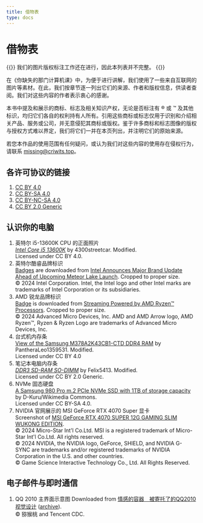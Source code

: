 ```yaml
---
title: 借物表
type: docs
---
```


# 借物表

{{<hint warning>}}
我们的图片版权标注工作还在进行，因此本列表并不完整。
{{</hint>}}

在《你缺失的那门计算机课》中，为便于进行讲解，我们使用了一些来自互联网的图片等素材。在此，我们按章节逐一列出它们的来源、作者和版权信息，供读者查阅。我们对这些内容的作者表示衷心的感谢。

本书中提及和展示的商标、标志及相关知识产权，无论是否标注有 ® 或 ™ 及其他标识，均归它们各自的权利持有人所有。引用这些商标或标志仅用于识别和介绍相关产品、服务或公司，并无意侵犯其商标或版权。鉴于许多商标和标志图像的版权与授权方式难以界定，我们将它们一并在本页列出，并注明它们的原始来源。

若您本作品的使用范围有任何疑问，或认为我们对这些内容的使用存在侵权行为，请联系 missing@criwits.top。

## 各许可协议的链接

1. [CC BY 4.0](https://creativecommons.org/licenses/by/4.0/)
2. [CC BY-SA 4.0](https://creativecommons.org/licenses/by-sa/4.0/)
3. [CC BY-NC-SA 4.0](https://creativecommons.org/licenses/by-nc-sa/4.0/)
4. [CC BY 2.0 Generic](https://creativecommons.org/licenses/by/2.0/)

## 认识你的电脑

1. 英特尔 i5-13600K CPU 的正面照片<br>
   [*Intel Core i5 13600K*](https://commons.wikimedia.org/wiki/File:Intel_Core_i5_13600K.jpg) by 4300streetcar. Modified.<br>
   Licensed under CC BY 4.0.
2. 英特尔酷睿品牌标识<br>
   [Badges](https://download.intel.com/newsroom/2023/client-computing/2023-new-intel-badges.zip) are downloaded from [Intel Announces Major Brand Update Ahead of Upcoming Meteor Lake Launch](https://www.intel.com/content/www/us/en/newsroom/news/intel-announces-major-brand-update-upcoming-meteor-lake-launch.html). Cropped to proper size.<br>
   © 2024 Intel Corporation. Intel, the Intel logo and other Intel marks are trademarks of Intel Corporation or its subsidiaries.
3. AMD 锐龙品牌标识<br>
   [Badge](https://www.amd.com/content/dam/amd/en/images/logos/products/2462924-amd-ryzen-7-badge.png) is downloaded from [Streaming Powered by AMD Ryzen™ Processors](https://www.amd.com/en/products/processors/laptop/ryzen/streaming.html). Cropped to proper size.<br>
   © 2024 Advanced Micro Devices, Inc. AMD and AMD Arrow logo, AMD Ryzen™, Ryzen & Ryzen Logo are trademarks of Advanced Micro Devices, Inc. 
4. 台式机内存条<br>
   [View of the Samsung M378A2K43CB1-CTD DDR4 RAM](https://commons.wikimedia.org/wiki/File:Samsung_DDR4-RAM_20210612_001.png) by PantheraLeo1359531. Modified.<br>
   Licensed under CC BY 4.0
5. 笔记本电脑内存条<br>
   [*DDR3 SD-RAM SO-DIMM*](https://www.flickr.com/photos/25548012@N02/10852366514/) by Felix5413. Modified.<br>
   Licensed under CC BY 2.0 Generic. 
6. NVMe 固态硬盘<br>
   [A Samsung 980 Pro m.2 PCIe NVMe SSD with 1TB of storage capacity](https://commons.wikimedia.org/wiki/File:Samsung_980_PRO_PCIe_4.0_NVMe_SSD_1TB-top_PNr%C2%B00915.jpg) by D-Kuru/Wikimedia Commons. <br>
   Licensed under CC BY-SA 4.0.
7. NVIDIA 官网展示的 MSI GeForce RTX 4070 Super 显卡<br>
   Screenshot of [MSI GeForce RTX 4070 SUPER 12G GAMING SLIM WUKONG EDITION](https://marketplace.nvidia.com/en-us/consumer/graphics-cards/msi-geforce-rtx-4070-super-12g-gaming-slim-wukong-edition/).<br>
   © 2024 Micro-Star Int'l Co.Ltd. MSI is a registered trademark of Micro-Star Int'l Co.Ltd. All rights reserved.<br>
   © 2024 NVIDIA, the NVIDIA logo, GeForce, SHIELD, and NVIDIA G-SYNC are trademarks and/or registered trademarks of NVIDIA Corporation in the U.S. and other countries.<br>
   © Game Science Interactive Technology Co., Ltd. All Rights Reserved.

## 电子邮件与即时通信

1. QQ 2010 主界面示意图
   Downloaded from [情感的容器　被寄托了的QQ2010视觉设计](http://cdc.tencent.com/?p=2200) ([archive](https://web.archive.org/web/20140816090252/http://cdc.tencent.com/?p=2200)).<br>
   © 猕猴桃 and Tencent CDC.